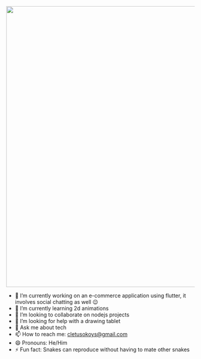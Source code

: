 <img src="https://github-readme-stats.vercel.app/api?username=drantaz&show_icons=true&theme=merko" width="750">

 - 🔭 I’m currently working on an e-commerce application using flutter, it involves social chatting as well 😉
 - 🌱 I’m currently learning 2d animations
 - 👯 I’m looking to collaborate on nodejs projects
 - 🤔 I’m looking for help with a drawing tablet
 - 💬 Ask me about tech
 - 📫 How to reach me: cletusokoys@gmail.com
 - 😄 Pronouns: He/Him
 - ⚡ Fun fact: Snakes can reproduce without having to mate other snakes

